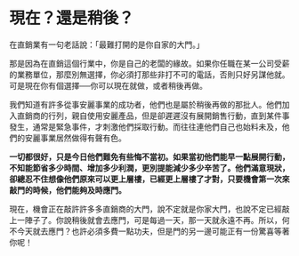 # 現在？還是稍後？

在直銷業有一句老話說：「最難打開的是你自家的大門。」

那是因為在直銷這個行業中，你是自己的老闆的緣故。如果你任職在某一公司受薪的業務單位，那麼別無選擇，你必須打那些非打不可的電話，否則只好另謀他就。可是現在你有個選擇──你可以現在就做，或者稍後再做。

我們知道有許多從事安麗事業的成功者，他們也是屬於稍後再做的那批人。他們加入直銷商的行列，親自使用安麗產品，但是卻遲遲沒有展開銷售行動，直到某件事發生，通常是緊急事件，才刺激他們採取行動。而往往連他們自己也始料未及，他們的安麗事業居然做得有聲有色。

**一切都很好，只是今日他們難免有些悔不當初。如果當初他們能早一點展開行動，不知能節省多少時間、增加多少利潤，更別提能減少多少辛苦了。他們滿意現狀，卻總忍不住想像他們原來可以更上層樓，已經更上層樓了才對，只要機會第一次來敲門的時候，他們能夠及時應門。**

現在，機會正在敲許許多多直銷商的大門，說不定就是你家大門，也說不定已經敲上一陣子了。你說稍後就會去應門，可是每過一天，那一天就永遠不再。所以，何不今天就去應門？也許必須多費一點功夫，但是門的另一邊可能正有一份驚喜等著你呢！


